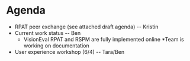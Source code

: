 # Agenda
* RPAT peer exchange (see attached draft agenda) -- Kristin
* Current work status -- Ben
  * VisionEval RPAT and RSPM are fully implemented online
  *Team is working on documentation
* User experience workshop (6/4) -- Tara/Ben

